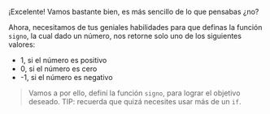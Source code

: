 ¡Excelente! Vamos bastante bien, es más sencillo de lo que pensabas ¿no?

Ahora, necesitamos de tus geniales habilidades para que definas la función `signo`, la cual dado un número, nos retorne solo uno de los siguientes valores:

* 1, si el número es positivo
* 0, si el número es cero
* -1, si el número es negativo

> Vamos a por ello, definí la función `signo`, para lograr el objetivo deseado. TIP: recuerda que quizá necesites usar más de un `if`.
